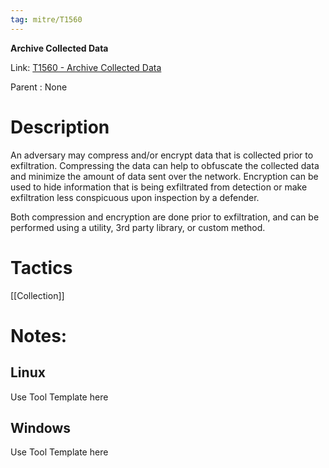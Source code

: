 ```yaml
---
tag: mitre/T1560
---
```


**Archive Collected Data**

Link: [T1560 - Archive Collected Data](https://attack.mitre.org/techniques/T1560)

Parent : None


# Description

An adversary may compress and/or encrypt data that is collected prior to exfiltration. Compressing the data can help to obfuscate the collected data and minimize the amount of data sent over the network. Encryption can be used to hide information that is being exfiltrated from detection or make exfiltration less conspicuous upon inspection by a defender.

Both compression and encryption are done prior to exfiltration, and can be performed using a utility, 3rd party library, or custom method.

# Tactics


[[Collection]]


# Notes:

## Linux

Use Tool Template here

## Windows

Use Tool Template here